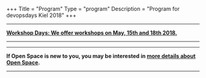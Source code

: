+++
Title = "Program"
Type = "program"
Description = "Program for devopsdays Kiel 2018"
+++


<div class = "row">
  <div class = "col">
    <hr />
    <a href="/events/2018-kiel/workshop/">
    <p><b>Workshop Days: We offer workshops on May, 15th and 18th 2018.</p>
    </a>
    <hr />
  </div>
</div>

<div class = "row">
  <div class = "col">
    <hr />
    If Open Space is new to you, you may be interested in <a href="/pages/open-space-format">more details about Open Space</a>.
    <hr />
  </div>
</div>